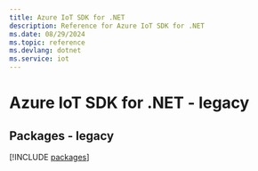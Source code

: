```yaml
---
title: Azure IoT SDK for .NET
description: Reference for Azure IoT SDK for .NET
ms.date: 08/29/2024
ms.topic: reference
ms.devlang: dotnet
ms.service: iot
---
```

# Azure IoT SDK for .NET - legacy
## Packages - legacy
[!INCLUDE [packages](iot-index.md)]